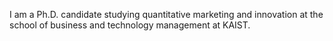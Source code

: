 I am a Ph.D. candidate studying quantitative marketing and innovation at the school of business and technology management at KAIST.
